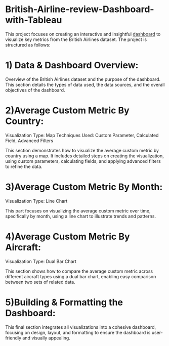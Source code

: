 # British-Airline-review-Dashboard-with-Tableau

This project focuses on creating an interactive and insightful [dashboard](https://public.tableau.com/views/AircraftReview_17152738333750/Dashboard1?:language=en-US&publish=yes&:sid=&:display_count=n&:origin=viz_share_link) to visualize key metrics from the British Airlines dataset. 
The project is structured as follows:

# 1) Data & Dashboard Overview:
Overview of the British Airlines dataset and the purpose of the dashboard. 
This section details the types of data used, the data sources, and the overall objectives of the dashboard.

# 2)Average Custom Metric By Country:
Visualization Type: Map
Techniques Used: Custom Parameter, Calculated Field, Advanced Filters

This section demonstrates how to visualize the average custom metric by country using a map. It includes detailed steps on creating the visualization, using custom parameters, calculating fields, and applying advanced filters to refine the data.

# 3)Average Custom Metric By Month:
Visualization Type: Line Chart

This part focuses on visualizing the average custom metric over time, specifically by month, using a line chart to illustrate trends and patterns.

# 4)Average Custom Metric By Aircraft:
Visualization Type: Dual Bar Chart

This section shows how to compare the average custom metric across different aircraft types using a dual bar chart, enabling easy comparison between two sets of related data.

# 5)Building & Formatting the Dashboard:
This final section integrates all visualizations into a cohesive dashboard, focusing on design, layout, and formatting to ensure the dashboard is user-friendly and visually appealing.



